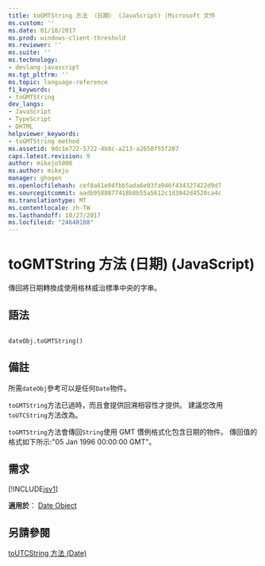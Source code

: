 ```yaml
---
title: toGMTString 方法 （日期） (JavaScript) |Microsoft 文件
ms.custom: ''
ms.date: 01/18/2017
ms.prod: windows-client-threshold
ms.reviewer: ''
ms.suite: ''
ms.technology:
- devlang-javascript
ms.tgt_pltfrm: ''
ms.topic: language-reference
f1_keywords:
- toGMTString
dev_langs:
- JavaScript
- TypeScript
- DHTML
helpviewer_keywords:
- toGMTString method
ms.assetid: 9dc1e722-5722-4b8c-a213-a2650f55f207
caps.latest.revision: 9
author: mikejo5000
ms.author: mikejo
manager: ghogen
ms.openlocfilehash: cef8a61e04fbb5ada6e03fa946f434327422d9d7
ms.sourcegitcommit: aadb9588877418b8b55a5612c1d3842d4520ca4c
ms.translationtype: MT
ms.contentlocale: zh-TW
ms.lasthandoff: 10/27/2017
ms.locfileid: "24640108"
---
```

# <a name="togmtstring-method-date-javascript"></a>toGMTString 方法 (日期) (JavaScript)
傳回將日期轉換成使用格林威治標準中央的字串。  
  
## <a name="syntax"></a>語法  
  
```  
  
dateObj.toGMTString()   
```  
  
## <a name="remarks"></a>備註  
 所需`dateObj`參考可以是任何`Date`物件。  
  
 `toGMTString`方法已過時，而且會提供回溯相容性才提供。 建議您改用`toUTCString`方法改為。  
  
 `toGMTString`方法會傳回`String`使用 GMT 慣例格式化包含日期的物件。 傳回值的格式如下所示:"05 Jan 1996 00:00:00 GMT"。  
  
## <a name="requirements"></a>需求  
 [!INCLUDE[jsv1](../../javascript/misc/includes/jsv1-md.md)]  
  
 **適用於**： [Date Object](../../javascript/reference/date-object-javascript.md)  
  
## <a name="see-also"></a>另請參閱  
 [toUTCString 方法 (Date)](../../javascript/reference/toutcstring-method-date-javascript.md)
